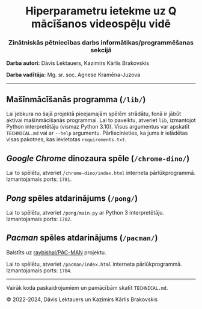 <div align="center">
    <h1>Hiperparametru ietekme uz Q mācīšanos videospēļu vidē</h1>
    <h3>Zinātniskās pētniecības darbs informātikas/programmēšanas sekcijā</h3>
</div>

**Darba autori:** Dāvis Lektauers, Kazimirs Kārlis Brakovskis

**Darba vadītāja:** Mg. sr. soc. Agnese Kramēna-Juzova

***

## Mašīnmācīšanās programma (```/lib/```)

Lai jebkura no šajā projektā pieejamajām spēlēm strādātu, fonā ir jābūt aktīvai mašīnmācīšanās programmai. Lai to paveiktu, atveriet ```lib```, izmantojot Python  interpretētāju (vismaz Python 3.10). Visus argumentus var apskatīt ```TECHNICAL.md``` vai ar ```--help``` argumentu. Pārliecinieties, ka jums ir ielādētas visas pakotnes, kas ievietotas ```requirements.txt```.

## *Google Chrome* dinozaura spēle (```/chrome-dino/```)

Lai to spēlētu, atveriet ```/chrome-dino/index.html``` interneta pārlūkprogrammā. Izmantojamais ports: ```1781```.

## *Pong* spēles atdarinājums (```/pong/```)

Lai to spēlētu, atveriet ```/pong/main.py``` ar Python 3 interpretētāju. Izmantojamais ports: ```1782```.

## *Pacman* spēles atdarinājums (```/pacman/```)

Balstīts uz [raybishal/PAC-MAN](https://github.com/raybishal/PAC-MAN/tree/main) projektu.

Lai to spēlētu, atveriet ```/pacman/index.html``` interneta pārlūkprogrammā. Izmantojamais ports: ```1784```.

***

Vairāk koda paskaidrojumiem un pamācībām skatīt ```TECHNICAL.md```.

© 2022-2024, Dāvis Lektauers un Kazimirs Kārlis Brakovskis